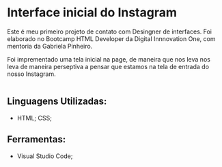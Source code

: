  <h1>Interface inicial do Instagram </h1>

<p>Este é meu primeiro projeto de contato com Desingner de interfaces. Foi elaborado no Bootcamp HTML Developer da Digital Innnovation One, com mentoria da Gabriela Pinheiro.</p>

<p>Foi imprementado uma tela inicial na page, de maneira que nos leva nos leva de maneira perseptiva a pensar que estamos na tela de entrada do nosso Instagram.</p>

<img href="https://imgur.com/gallery/iXElI3X">

<h2>Linguagens Utilizadas:</h2>
<ul>
 <li>
HTML;
CSS;
 </li>
</ul>

<h2>Ferramentas:</h2>
<ul>
 <li>
Visual Studio Code;
 </li>
</ul>
